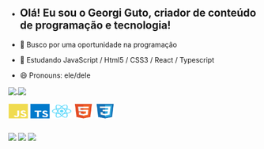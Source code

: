 - ## Olá! Eu sou o Georgi Guto, criador de conteúdo de programação e tecnologia!

- 🔭 Busco por uma oportunidade na programação
- 🌱 Estudando JavaScript / Html5 / CSS3 / React / Typescript
- 😄 Pronouns: ele/dele


<a href="https://github.com/georgiguto/github-readme-stats">
  <img height=170 align="center" src="https://github-readme-stats.vercel.app/api?username=georgiguto&layout=compact&langs_count=16&theme=onedark" />
</a>
<a href="https://github.com/georgiguto/convoychat">
  <img height=120 align="center" src="https://github-readme-stats.vercel.app/api/top-langs?username=georgiguto&layout=compact&langs_count=16&theme=onedark" />
</a>




<div style="display: inline_block"><br>
  <img align="center" alt="Georgi-Js" height="30" width="40" src="https://raw.githubusercontent.com/devicons/devicon/master/icons/javascript/javascript-plain.svg">
  <img align="center" alt="Georgi-Ts" height="30" width="40" src="https://raw.githubusercontent.com/devicons/devicon/master/icons/typescript/typescript-plain.svg">
  <img align="center" alt="Georgi-React" height="30" width="40" src="https://raw.githubusercontent.com/devicons/devicon/master/icons/react/react-original.svg">
  <img align="center" alt="Georgi-HTML" height="30" width="40" src="https://raw.githubusercontent.com/devicons/devicon/master/icons/html5/html5-original.svg">
  <img align="center" alt="Georgi-CSS" height="30" width="40" src="https://raw.githubusercontent.com/devicons/devicon/master/icons/css3/css3-original.svg">
  
</div>
  
  ##
 
<div> 

  <a href="https://instagram.com/georgigutoo" target="_blank"><img src="https://img.shields.io/badge/-Instagram-%23E4405F?style=for-the-badge&logo=instagram&logoColor=white" target="_blank"></a>
  <a href = "jsgamer784@gmail.com"><img src="https://img.shields.io/badge/-Gmail-%23333?style=for-the-badge&logo=gmail&logoColor=white" target="_blank"></a>
  <a href="https://www.linkedin.com/in/georgi-guto-36ab03288" target="_blank"><img src="https://img.shields.io/badge/-LinkedIn-%230077B5?style=for-the-badge&logo=linkedin&logoColor=white" target="_blank"></a> 
  
</div>
